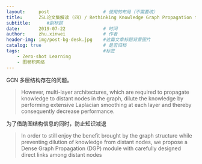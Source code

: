```yaml
---
layout:     post   				    # 使用的布局（不需要改）
title:      ZSL论文集解读 (四) / Rethinking Knowledge Graph Propagation for Zero-Shot Learning
subtitle:      #副标题
date:       2019-07-22 				# 时间
author:     zhu.xinwei 		    	# 作者
header-img: img/post-bg-desk.jpg 	#这篇文章标题背景图片
catalog: true 						# 是否归档
tags:								#标签
    - Zero-shot Learning 
    - 图卷积网络
---
```


GCN 多层结构存在的问题。
> However, multi-layer architectures, which are required to propagate knowledge to distant nodes in the graph, dilute the knowledge by performing extensive Laplacian smoothing at each layer and thereby consequently decrease performance.

为了借助图结构信息的同时，防止知识减退
>In order to still enjoy the benefit brought by the graph structure while preventing dilution of knowledge from distant nodes, we propose a Dense Graph Propagation (DGP) module with carefully designed direct links among distant nodes